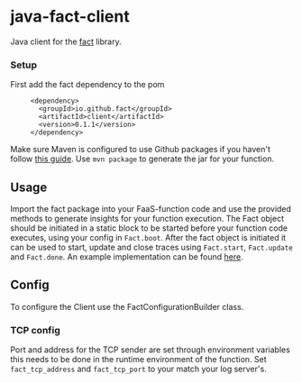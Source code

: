 # java-fact-client

Java client for the [fact](https://github.com/faas-facts/fact) library.
### Setup
First add the fact dependency to the pom
 ``` 
      <dependency>
        <groupId>io.github.fact</groupId>
        <artifactId>client</artifactId>
        <version>0.1.1</version>
      </dependency> 
```
Make sure Maven is configured to use Github packages if you haven't follow [this guide](https://docs.github.com/en/free-pro-team@latest/packages/using-github-packages-with-your-projects-ecosystem/configuring-apache-maven-for-use-with-github-packages).
Use `mvn package` to generate the jar for your function.

## Usage
Import the fact package into your FaaS-function code and use the provided methods to generate
insights for your function execution.
The Fact object should be initiated in a static block to be started before your function code executes, using your config in `Fact.boot`. After the fact object is initiated it can be used to start, update and close traces 
using `Fact.start`, `Fact.update` and `Fact.done`.
An example implementation can be found [here](https://github.com/faas-facts/fact/tree/main/examples/java-aws).

## Config

To configure the Client use the FactConfigurationBuilder class. 

### TCP config
Port and address for the TCP sender are set through environment variables this needs to be done in the runtime
environment of the function. Set `fact_tcp_address` and `fact_tcp_port` to your match your log server's. 